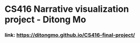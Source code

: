 # CS416 Narrative visualization project - Ditong Mo
### link: https://ditongmo.github.io/CS416-final-project/
